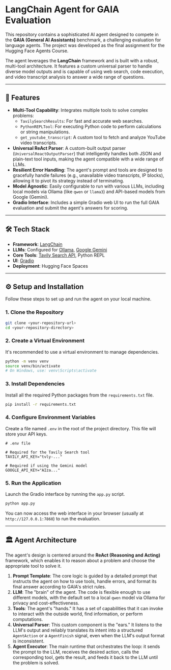 # LangChain Agent for GAIA Evaluation

This repository contains a sophisticated AI agent designed to compete in the **GAIA (General AI Assistants)** benchmark, a challenging evaluation for language agents. The project was developed as the final assignment for the Hugging Face Agents Course.

The agent leverages the **LangChain** framework and is built with a robust, multi-tool architecture. It features a custom universal parser to handle diverse model outputs and is capable of using web search, code execution, and video transcript analysis to answer a wide range of questions.


---

## 🚀 Features

* **Multi-Tool Capability**: Integrates multiple tools to solve complex problems:
    * `TavilySearchResults`: For fast and accurate web searches.
    * `PythonREPLTool`: For executing Python code to perform calculations or string manipulations.
    * `get_youtube_transcript`: A custom tool to fetch and analyze YouTube video transcripts.
* **Universal ReAct Parser**: A custom-built output parser (`UniversalReactOutputParser`) that intelligently handles both JSON and plain-text tool inputs, making the agent compatible with a wide range of LLMs.
* **Resilient Error Handling**: The agent's prompt and tools are designed to gracefully handle failures (e.g., unavailable video transcripts, IP blocks), allowing it to pivot its strategy instead of terminating.
* **Model Agnostic**: Easily configurable to run with various LLMs, including local models via Ollama (like `qwen` or `llama3`) and API-based models from Google (Gemini).
* **Gradio Interface**: Includes a simple Gradio web UI to run the full GAIA evaluation and submit the agent's answers for scoring.

---

## 🛠️ Tech Stack

* **Framework**: [LangChain](https://www.langchain.com/)
* **LLMs**: Configured for [Ollama](https://ollama.com/), [Google Gemini](https://ai.google.dev/)
* **Core Tools**: [Tavily Search API](https://tavily.com/), Python REPL
* **UI**: [Gradio](https://www.gradio.app/)
* **Deployment**: Hugging Face Spaces

---

## ⚙️ Setup and Installation

Follow these steps to set up and run the agent on your local machine.

### 1. Clone the Repository

```bash
git clone <your-repository-url>
cd <your-repository-directory>
```

### 2. Create a Virtual Environment

It's recommended to use a virtual environment to manage dependencies.

```bash
python -m venv venv
source venv/bin/activate
# On Windows, use: venv\Scripts\activate
```

### 3. Install Dependencies

Install all the required Python packages from the `requirements.txt` file.

```bash
pip install -r requirements.txt
```

### 4. Configure Environment Variables

Create a file named `.env` in the root of the project directory. This file will store your API keys.

```env
# .env file

# Required for the Tavily Search tool
TAVILY_API_KEY="tvly-..."

# Required if using the Gemini model
GOOGLE_API_KEY="AIza..."
```

### 5. Run the Application

Launch the Gradio interface by running the `app.py` script.

```bash
python app.py
```

You can now access the web interface in your browser (usually at `http://127.0.0.1:7860`) to run the evaluation.

---

## 🏛️ Agent Architecture

The agent's design is centered around the **ReAct (Reasoning and Acting)** framework, which enables it to reason about a problem and choose the appropriate tool to solve it.

1.  **Prompt Template**: The core logic is guided by a detailed prompt that instructs the agent on how to use tools, handle errors, and format its final answer according to GAIA's strict rules.
2.  **LLM**: The "brain" of the agent. The code is flexible enough to use different models, with the default set to a local `qwen` model via Ollama for privacy and cost-effectiveness.
3.  **Tools**: The agent's "hands." It has a set of capabilities that it can invoke to interact with the outside world, find information, or perform computations.
4.  **Universal Parser**: This custom component is the "ears." It listens to the LLM's output and reliably translates its intent into a structured `AgentAction` or a `AgentFinish` signal, even when the LLM's output format is inconsistent.
5.  **Agent Executor**: The main runtime that orchestrates the loop: it sends the prompt to the LLM, receives the desired action, calls the corresponding tool, gets the result, and feeds it back to the LLM until the problem is solved.